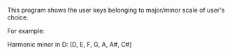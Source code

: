 This program shows the user keys belonging to major/minor scale of user's choice.

For example:

Harmonic minor in D:
[D, E, F, G, A, A#, C#]
